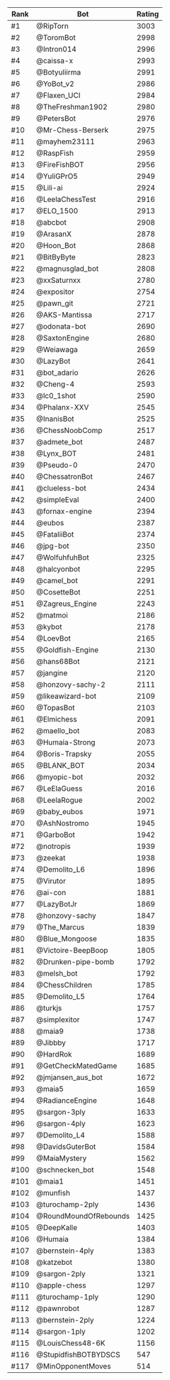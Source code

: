 Rank|Bot|Rating
---|---|---
#1|@RipTorn|3003
#2|@ToromBot|2998
#3|@Intron014|2996
#4|@caissa-x|2993
#5|@Botyuliirma|2991
#6|@YoBot_v2|2986
#7|@Flaxen_UCI|2984
#8|@TheFreshman1902|2980
#9|@PetersBot|2976
#10|@Mr-Chess-Berserk|2975
#11|@mayhem23111|2963
#12|@RaspFish|2959
#13|@FireFishBOT|2956
#14|@YuliGPrO5|2949
#15|@Lili-ai|2924
#16|@LeelaChessTest|2916
#17|@ELO_1500|2913
#18|@abcbot|2908
#19|@ArasanX|2878
#20|@Hoon_Bot|2868
#21|@BitByByte|2823
#22|@magnusglad_bot|2808
#23|@xxSaturnxx|2780
#24|@expositor|2754
#25|@pawn_git|2721
#26|@AKS-Mantissa|2717
#27|@odonata-bot|2690
#28|@SaxtonEngine|2680
#29|@Weiawaga|2659
#30|@LazyBot|2641
#31|@bot_adario|2626
#32|@Cheng-4|2593
#33|@lc0_1shot|2590
#34|@Phalanx-XXV|2545
#35|@InanisBot|2525
#36|@ChessNoobComp|2517
#37|@admete_bot|2487
#38|@Lynx_BOT|2481
#39|@Pseudo-0|2470
#40|@ChessatronBot|2467
#41|@clueless-bot|2434
#42|@simpleEval|2400
#43|@fornax-engine|2394
#44|@eubos|2387
#45|@FataliiBot|2374
#46|@jpg-bot|2350
#47|@WolfuhfuhBot|2325
#48|@halcyonbot|2295
#49|@camel_bot|2291
#50|@CosetteBot|2251
#51|@Zagreus_Engine|2243
#52|@matmoi|2186
#53|@kybot|2178
#54|@LoevBot|2165
#55|@Goldfish-Engine|2130
#56|@hans68Bot|2121
#57|@jangine|2120
#58|@honzovy-sachy-2|2111
#59|@likeawizard-bot|2109
#60|@TopasBot|2103
#61|@Elmichess|2091
#62|@maello_bot|2083
#63|@Humaia-Strong|2073
#64|@Boris-Trapsky|2055
#65|@BLANK_BOT|2034
#66|@myopic-bot|2032
#67|@LeElaGuess|2016
#68|@LeelaRogue|2002
#69|@baby_eubos|1971
#70|@AshNostromo|1945
#71|@GarboBot|1942
#72|@notropis|1939
#73|@zeekat|1938
#74|@Demolito_L6|1896
#75|@Virutor|1895
#76|@ai-con|1881
#77|@LazyBotJr|1869
#78|@honzovy-sachy|1847
#79|@The_Marcus|1839
#80|@Blue_Mongoose|1835
#81|@Victoire-BeepBoop|1805
#82|@Drunken-pipe-bomb|1792
#83|@melsh_bot|1792
#84|@ChessChildren|1785
#85|@Demolito_L5|1764
#86|@turkjs|1757
#87|@simplexitor|1747
#88|@maia9|1738
#89|@Jibbby|1717
#90|@HardRok|1689
#91|@GetCheckMatedGame|1685
#92|@jmjansen_aus_bot|1672
#93|@maia5|1659
#94|@RadianceEngine|1648
#95|@sargon-3ply|1633
#96|@sargon-4ply|1623
#97|@Demolito_L4|1588
#98|@DavidsGuterBot|1584
#99|@MaiaMystery|1562
#100|@schnecken_bot|1548
#101|@maia1|1451
#102|@munfish|1437
#103|@turochamp-2ply|1436
#104|@RoundMoundOfRebounds|1425
#105|@DeepKalle|1403
#106|@Humaia|1384
#107|@bernstein-4ply|1383
#108|@katzebot|1380
#109|@sargon-2ply|1321
#110|@apple-chess|1297
#111|@turochamp-1ply|1290
#112|@pawnrobot|1287
#113|@bernstein-2ply|1224
#114|@sargon-1ply|1202
#115|@LouisChess48-6K|1156
#116|@StupidfishBOTBYDSCS|547
#117|@MinOpponentMoves|514
